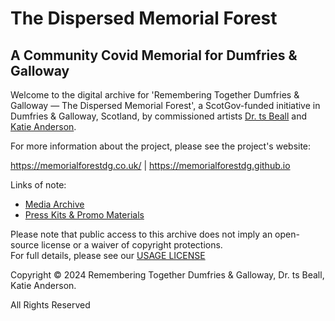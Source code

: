 # The Dispersed Memorial Forest
## A Community Covid Memorial for Dumfries & Galloway

Welcome to the digital archive for 'Remembering Together Dumfries & Galloway — The Dispersed Memorial Forest', a ScotGov-funded initiative in Dumfries & Galloway, Scotland, by commissioned artists [Dr. ts Beall](https://tsbeall.com) and [Katie Anderson](https://katiejanderson.com/).

For more information about the project, please see the project's website: 

https://memorialforestdg.co.uk/ | https://memorialforestdg.github.io


Links of note:
- [Media Archive](https://github.com/memorialforestdg/media-archive)
- [Press Kits & Promo Materials](https://github.com/memorialforestdg/media-archive/press-promo)


Please note that public access to this archive does not imply an open-source license or a waiver of copyright protections. 
</br>For full details, please see our [USAGE LICENSE](https://github.com/memorialforestdg/.github/blob/main/LICENCE.md)

Copyright © 2024 Remembering Together Dumfries & Galloway, Dr. ts Beall, Katie Anderson.

All Rights Reserved
